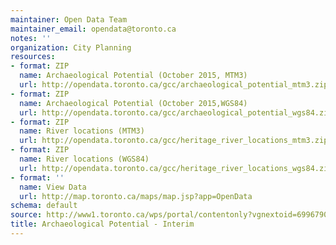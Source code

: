 ```yaml
---
maintainer: Open Data Team
maintainer_email: opendata@toronto.ca
notes: ''
organization: City Planning
resources:
- format: ZIP
  name: Archaeological Potential (October 2015, MTM3)
  url: http://opendata.toronto.ca/gcc/archaeological_potential_mtm3.zip
- format: ZIP
  name: Archaeological Potential (October 2015,WGS84)
  url: http://opendata.toronto.ca/gcc/archaeological_potential_wgs84.zip
- format: ZIP
  name: River locations (MTM3)
  url: http://opendata.toronto.ca/gcc/heritage_river_locations_mtm3.zip
- format: ZIP
  name: River locations (WGS84)
  url: http://opendata.toronto.ca/gcc/heritage_river_locations_wgs84.zip
- format: ''
  name: View Data
  url: http://map.toronto.ca/maps/map.jsp?app=OpenData
schema: default
source: http://www1.toronto.ca/wps/portal/contentonly?vgnextoid=6996790e6f21d210VgnVCM1000003dd60f89RCRD&vgnextchannel=1a66e03bb8d1e310VgnVCM10000071d60f89RCRD
title: Archaeological Potential - Interim
---
```

